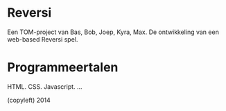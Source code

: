 Reversi
=======

Een TOM-project van Bas, Bob, Joep, Kyra, Max.
De ontwikkeling van een web-based Reversi spel.

Programmeertalen
=======

HTML.
CSS.
Javascript.
...

(copyleft) 2014
